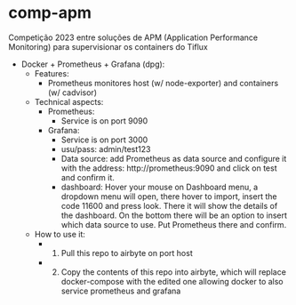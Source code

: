 # comp-apm
Competição 2023 entre soluções de APM (Application Performance Monitoring) para supervisionar os containers do Tiflux

- Docker + Prometheus + Grafana (dpg):
  - Features:
    - Prometheus monitores host (w/ node-exporter) and containers (w/ cadvisor)
  - Technical aspects:
    - Prometheus:
      - Service is on port 9090 
    - Grafana:
      - Service is on port 3000
      - usu/pass: admin/test123
      - Data source: add Prometheus as data source and configure it with the address: http://prometheus:9090 and click on test and confirm it.
      - dashboard: Hover your mouse on Dashboard menu, a dropdown menu will open, there hover to import, insert the code 11600 and press look. There it will show the details of the dashboard. On the bottom there will be an option to insert which data source to use. Put Prometheus there and confirm.
  - How to use it:
    - 1) Pull this repo to airbyte on port host
    - 2) Copy the contents of this repo into airbyte, which will replace docker-compose with the edited one allowing docker to also service prometheus and grafana 